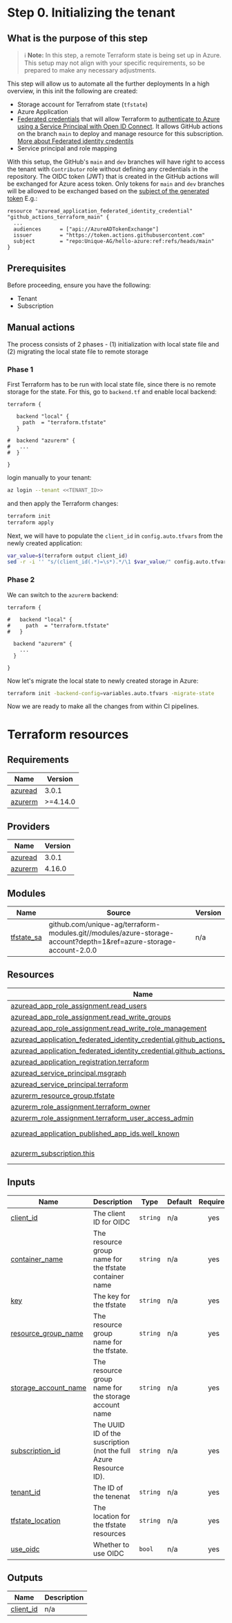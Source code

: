 # Step 0. Initializing the tenant

## What is the purpose of this step

> :information_source: **Note:** In this step, a remote Terraform state is being set up in Azure. This setup may not align with your specific requirements, so be prepared to make any necessary adjustments.

This step will allow us to automate all the further deployments
In a high overview, in this init the following are created:
- Storage account for Terrafrom state (`tfstate`)
- Azure Application
- [Federated credentials](https://learn.microsoft.com/en-us/entra/workload-id/workload-identity-federation-create-trust?pivots=identity-wif-apps-methods-azp) that will allow Terraform to [authenticate to Azure using a Service Principal with Open ID Connect](https://registry.terraform.io/providers/hashicorp/Azurerm/latest/docs/guides/service_principal_oidc). It allows GitHub actions on the branch `main` to deploy and manage resource for this subscription. [More about Federated identity credentils](https://learn.microsoft.com/en-us/graph/api/resources/federatedidentitycredentials-overview?view=graph-rest-1.0)
- Service principal and role mapping

With this setup, the GitHub's `main` and `dev` branches will have right to access the tenant with `Contributor` role without defining any credentials in the repository. The OIDC token (JWT) that is created in the GitHub actions will be exchanged for Azure acess token. Only tokens for `main` and `dev` branches will be allowed to be exchanged based on the [subject of the generated token](https://docs.github.com/en/actions/security-for-github-actions/security-hardening-your-deployments/about-security-hardening-with-openid-connect#filtering-for-a-specific-branch)
E.g.:
```
resource "azuread_application_federated_identity_credential" "github_actions_terraform_main" {
  ...
  audiences      = ["api://AzureADTokenExchange"]
  issuer         = "https://token.actions.githubusercontent.com"
  subject        = "repo:Unique-AG/hello-azure:ref:refs/heads/main"
}
```

## Prerequisites
Before proceeding, ensure you have the following:
- Tenant
- Subscription

## Manual actions
The process consists of 2 phases - (1) initialization with local state file and (2) migrating the local state file to remote storage
### Phase 1
First Terraform has to be run with local state file, since there is no remote storage for the state. For this, go to `backend.tf` and enable local backend:
```hcl
terraform {

   backend "local" {
     path  = "terraform.tfstate"
   }

#  backend "azurerm" {
#   ...
#  }

}
```
login manually to your tenant:
```bash
az login --tenant <<TENANT_ID>>
```
and then apply the Terraform changes:
```bash
terraform init
terraform apply
```

Next, we will have to populate the `client_id` in `config.auto.tfvars` from the newly created application:
```bash
var_value=$(terraform output client_id)
sed -r -i '' "s/(client_id(.*)=\s*).*/\1 $var_value/" config.auto.tfvars
```
### Phase 2
We can switch to the `azurerm` backend:
```hcl
terraform {

#   backend "local" {
#     path  = "terraform.tfstate"
#   }

  backend "azurerm" {
    ...
  }

}
```
Now let's migrate the local state to newly created storage in Azure:

```bash
terraform init -backend-config=variables.auto.tfvars -migrate-state
```
Now we are ready to make all the changes from within CI pipelines.

# Terraform resources

<!-- BEGIN_TF_DOCS -->
## Requirements

| Name | Version |
|------|---------|
| <a name="requirement_azuread"></a> [azuread](#requirement\_azuread) | 3.0.1 |
| <a name="requirement_azurerm"></a> [azurerm](#requirement\_azurerm) | >=4.14.0 |

## Providers

| Name | Version |
|------|---------|
| <a name="provider_azuread"></a> [azuread](#provider\_azuread) | 3.0.1 |
| <a name="provider_azurerm"></a> [azurerm](#provider\_azurerm) | 4.16.0 |

## Modules

| Name | Source | Version |
|------|--------|---------|
| <a name="module_tfstate_sa"></a> [tfstate\_sa](#module\_tfstate\_sa) | github.com/unique-ag/terraform-modules.git//modules/azure-storage-account?depth=1&ref=azure-storage-account-2.0.0 | n/a |

## Resources

| Name | Type |
|------|------|
| [azuread_app_role_assignment.read_users](https://registry.terraform.io/providers/hashicorp/azuread/3.0.1/docs/resources/app_role_assignment) | resource |
| [azuread_app_role_assignment.read_write_groups](https://registry.terraform.io/providers/hashicorp/azuread/3.0.1/docs/resources/app_role_assignment) | resource |
| [azuread_app_role_assignment.read_write_role_management](https://registry.terraform.io/providers/hashicorp/azuread/3.0.1/docs/resources/app_role_assignment) | resource |
| [azuread_application_federated_identity_credential.github_actions_terraform_dev](https://registry.terraform.io/providers/hashicorp/azuread/3.0.1/docs/resources/application_federated_identity_credential) | resource |
| [azuread_application_federated_identity_credential.github_actions_terraform_main](https://registry.terraform.io/providers/hashicorp/azuread/3.0.1/docs/resources/application_federated_identity_credential) | resource |
| [azuread_application_registration.terraform](https://registry.terraform.io/providers/hashicorp/azuread/3.0.1/docs/resources/application_registration) | resource |
| [azuread_service_principal.msgraph](https://registry.terraform.io/providers/hashicorp/azuread/3.0.1/docs/resources/service_principal) | resource |
| [azuread_service_principal.terraform](https://registry.terraform.io/providers/hashicorp/azuread/3.0.1/docs/resources/service_principal) | resource |
| [azurerm_resource_group.tfstate](https://registry.terraform.io/providers/hashicorp/azurerm/latest/docs/resources/resource_group) | resource |
| [azurerm_role_assignment.terraform_owner](https://registry.terraform.io/providers/hashicorp/azurerm/latest/docs/resources/role_assignment) | resource |
| [azurerm_role_assignment.terraform_user_access_admin](https://registry.terraform.io/providers/hashicorp/azurerm/latest/docs/resources/role_assignment) | resource |
| [azuread_application_published_app_ids.well_known](https://registry.terraform.io/providers/hashicorp/azuread/3.0.1/docs/data-sources/application_published_app_ids) | data source |
| [azurerm_subscription.this](https://registry.terraform.io/providers/hashicorp/azurerm/latest/docs/data-sources/subscription) | data source |

## Inputs

| Name | Description | Type | Default | Required |
|------|-------------|------|---------|:--------:|
| <a name="input_client_id"></a> [client\_id](#input\_client\_id) | The client ID for OIDC | `string` | n/a | yes |
| <a name="input_container_name"></a> [container\_name](#input\_container\_name) | The resource group name for the tfstate container name | `string` | n/a | yes |
| <a name="input_key"></a> [key](#input\_key) | The key for the tfstate | `string` | n/a | yes |
| <a name="input_resource_group_name"></a> [resource\_group\_name](#input\_resource\_group\_name) | The resource group name for the tfstate. | `string` | n/a | yes |
| <a name="input_storage_account_name"></a> [storage\_account\_name](#input\_storage\_account\_name) | The resource group name for the storage account name | `string` | n/a | yes |
| <a name="input_subscription_id"></a> [subscription\_id](#input\_subscription\_id) | The UUID ID of the suscription (not the full Azure Resource ID). | `string` | n/a | yes |
| <a name="input_tenant_id"></a> [tenant\_id](#input\_tenant\_id) | The ID of the tenenat | `string` | n/a | yes |
| <a name="input_tfstate_location"></a> [tfstate\_location](#input\_tfstate\_location) | The location for the tfstate resources | `string` | n/a | yes |
| <a name="input_use_oidc"></a> [use\_oidc](#input\_use\_oidc) | Whether to use OIDC | `bool` | n/a | yes |

## Outputs

| Name | Description |
|------|-------------|
| <a name="output_client_id"></a> [client\_id](#output\_client\_id) | n/a |
<!-- END_TF_DOCS -->
